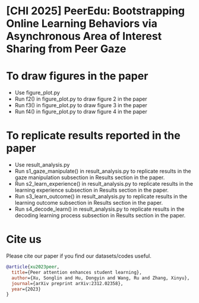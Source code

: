 # [CHI 2025] PeerEdu: Bootstrapping Online Learning Behaviors via Asynchronous Area of Interest Sharing from Peer Gaze


# To draw figures in the paper 

- Use figure_plot.py
- Run f2() in figure_plot.py to draw figure 2 in the paper
- Run f3() in figure_plot.py to draw figure 3 in the paper
- Run f4() in figure_plot.py to draw figure 4 in the paper


# To replicate results reported in the paper

- Use result_analysis.py
- Run s1_gaze_manipulate() in result_analysis.py to replicate results in the gaze manipulation subsection in Results section in the paper.
- Run s2_learn_experience() in result_analysis.py to replicate results in the learning experience subsection in Results section in the paper.
- Run s3_learn_outcome() in result_analysis.py to replicate results in the learning outcome subsection in Results section in the paper.
- Run s4_decode_learn() in result_analysis.py to replicate results in the decoding learning process subsection in Results section in the paper.

# Cite us

Please cite our paper if you find our datasets/codes useful.

```bibtex
@article{xu2023peer,
  title={Peer attention enhances student learning},
  author={Xu, Songlin and Hu, Dongyin and Wang, Ru and Zhang, Xinyu},
  journal={arXiv preprint arXiv:2312.02358},
  year={2023}
}
```
